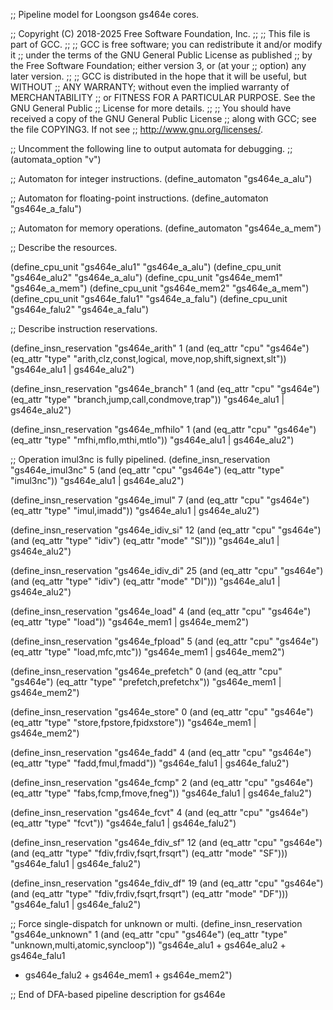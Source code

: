 ;; Pipeline model for Loongson gs464e cores.

;; Copyright (C) 2018-2025 Free Software Foundation, Inc.
;;
;; This file is part of GCC.
;;
;; GCC is free software; you can redistribute it and/or modify it
;; under the terms of the GNU General Public License as published
;; by the Free Software Foundation; either version 3, or (at your
;; option) any later version.
;;
;; GCC is distributed in the hope that it will be useful, but WITHOUT
;; ANY WARRANTY; without even the implied warranty of MERCHANTABILITY
;; or FITNESS FOR A PARTICULAR PURPOSE.  See the GNU General Public
;; License for more details.
;;
;; You should have received a copy of the GNU General Public License
;; along with GCC; see the file COPYING3.  If not see
;; <http://www.gnu.org/licenses/>.

;; Uncomment the following line to output automata for debugging.
;; (automata_option "v")

;; Automaton for integer instructions.
(define_automaton "gs464e_a_alu")

;; Automaton for floating-point instructions.
(define_automaton "gs464e_a_falu")

;; Automaton for memory operations.
(define_automaton "gs464e_a_mem")

;; Describe the resources.

(define_cpu_unit "gs464e_alu1" "gs464e_a_alu")
(define_cpu_unit "gs464e_alu2" "gs464e_a_alu")
(define_cpu_unit "gs464e_mem1" "gs464e_a_mem")
(define_cpu_unit "gs464e_mem2" "gs464e_a_mem")
(define_cpu_unit "gs464e_falu1" "gs464e_a_falu")
(define_cpu_unit "gs464e_falu2" "gs464e_a_falu")

;; Describe instruction reservations.

(define_insn_reservation "gs464e_arith" 1
  (and (eq_attr "cpu" "gs464e")
       (eq_attr "type" "arith,clz,const,logical,
			move,nop,shift,signext,slt"))
  "gs464e_alu1 | gs464e_alu2")

(define_insn_reservation "gs464e_branch" 1
  (and (eq_attr "cpu" "gs464e")
       (eq_attr "type" "branch,jump,call,condmove,trap"))
  "gs464e_alu1 | gs464e_alu2")

(define_insn_reservation "gs464e_mfhilo" 1
  (and (eq_attr "cpu" "gs464e")
       (eq_attr "type" "mfhi,mflo,mthi,mtlo"))
  "gs464e_alu1 | gs464e_alu2")

;; Operation imul3nc is fully pipelined.
(define_insn_reservation "gs464e_imul3nc" 5
  (and (eq_attr "cpu" "gs464e")
       (eq_attr "type" "imul3nc"))
  "gs464e_alu1 | gs464e_alu2")

(define_insn_reservation "gs464e_imul" 7
  (and (eq_attr "cpu" "gs464e")
       (eq_attr "type" "imul,imadd"))
  "gs464e_alu1 | gs464e_alu2")

(define_insn_reservation "gs464e_idiv_si" 12
  (and (eq_attr "cpu" "gs464e")
       (and (eq_attr "type" "idiv")
	    (eq_attr "mode" "SI")))
  "gs464e_alu1 | gs464e_alu2")

(define_insn_reservation "gs464e_idiv_di" 25
  (and (eq_attr "cpu" "gs464e")
       (and (eq_attr "type" "idiv")
	    (eq_attr "mode" "DI")))
  "gs464e_alu1 | gs464e_alu2")

(define_insn_reservation "gs464e_load" 4
  (and (eq_attr "cpu" "gs464e")
       (eq_attr "type" "load"))
  "gs464e_mem1 | gs464e_mem2")

(define_insn_reservation "gs464e_fpload" 5
  (and (eq_attr "cpu" "gs464e")
       (eq_attr "type" "load,mfc,mtc"))
  "gs464e_mem1 | gs464e_mem2")

(define_insn_reservation "gs464e_prefetch" 0
  (and (eq_attr "cpu" "gs464e")
       (eq_attr "type" "prefetch,prefetchx"))
  "gs464e_mem1 | gs464e_mem2")

(define_insn_reservation "gs464e_store" 0
  (and (eq_attr "cpu" "gs464e")
       (eq_attr "type" "store,fpstore,fpidxstore"))
  "gs464e_mem1 | gs464e_mem2")

(define_insn_reservation "gs464e_fadd" 4
  (and (eq_attr "cpu" "gs464e")
       (eq_attr "type" "fadd,fmul,fmadd"))
  "gs464e_falu1 | gs464e_falu2")

(define_insn_reservation "gs464e_fcmp" 2
  (and (eq_attr "cpu" "gs464e")
       (eq_attr "type" "fabs,fcmp,fmove,fneg"))
  "gs464e_falu1 | gs464e_falu2")

(define_insn_reservation "gs464e_fcvt" 4
  (and (eq_attr "cpu" "gs464e")
       (eq_attr "type" "fcvt"))
  "gs464e_falu1 | gs464e_falu2")

(define_insn_reservation "gs464e_fdiv_sf" 12
  (and (eq_attr "cpu" "gs464e")
       (and (eq_attr "type" "fdiv,frdiv,fsqrt,frsqrt")
	    (eq_attr "mode" "SF")))
  "gs464e_falu1 | gs464e_falu2")

(define_insn_reservation "gs464e_fdiv_df" 19
  (and (eq_attr "cpu" "gs464e")
       (and (eq_attr "type" "fdiv,frdiv,fsqrt,frsqrt")
	    (eq_attr "mode" "DF")))
  "gs464e_falu1 | gs464e_falu2")

;; Force single-dispatch for unknown or multi.
(define_insn_reservation "gs464e_unknown" 1
  (and (eq_attr "cpu" "gs464e")
       (eq_attr "type" "unknown,multi,atomic,syncloop"))
  "gs464e_alu1 + gs464e_alu2 + gs464e_falu1
   + gs464e_falu2 + gs464e_mem1 + gs464e_mem2")

;; End of DFA-based pipeline description for gs464e
